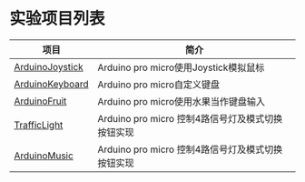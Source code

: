 # 实验项目列表

|项目|简介|
|--|--|
|[ArduinoJoystick](Arduino/ArduinoJoystick)|Arduino pro micro使用Joystick模拟鼠标|
|[ArduinoKeyboard](Arduino/ArduinoKeyboard)|Arduino pro micro自定义键盘|
|[ArduinoFruit](Arduino/ArduinoFruit)|Arduino pro micro使用水果当作键盘输入|
|[TrafficLight](Arduino/TrafficLight)|Arduino pro micro 控制4路信号灯及模式切换按钮实现|
|[ArduinoMusic](Arduino/ArduinoMusic)|Arduino pro micro 控制4路信号灯及模式切换按钮实现|

